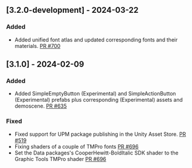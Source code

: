 ## [3.2.0-development] - 2024-03-22

### Added

* Added unified font atlas and updated corresponding fonts and their materials. [PR #700](https://github.com/MixedRealityToolkit/MixedRealityToolkit-Unity/pull/700)

## [3.1.0] - 2024-02-09

### Added

* Added SimpleEmptyButton (Experimental) and SimpleActionButton (Experimental) prefabs plus corresponding (Experimental) assets and demoscene. [PR #635](https://github.com/MixedRealityToolkit/MixedRealityToolkit-Unity/pull/635)

### Fixed    
  
* Fixed support for UPM package publishing in the Unity Asset Store. [PR #519](https://github.com/MixedRealityToolkit/MixedRealityToolkit-Unity/pull/519)
* Fixing shaders of a couple of TMPro fonts [PR #696](https://github.com/MixedRealityToolkit/MixedRealityToolkit-Unity/pull/696)
* Set the Data packages's CooperHewitt-BoldItalic SDK shader to the Graphic Tools TMPro shader [PR #696](https://github.com/MixedRealityToolkit/MixedRealityToolkit-Unity/pull/696)